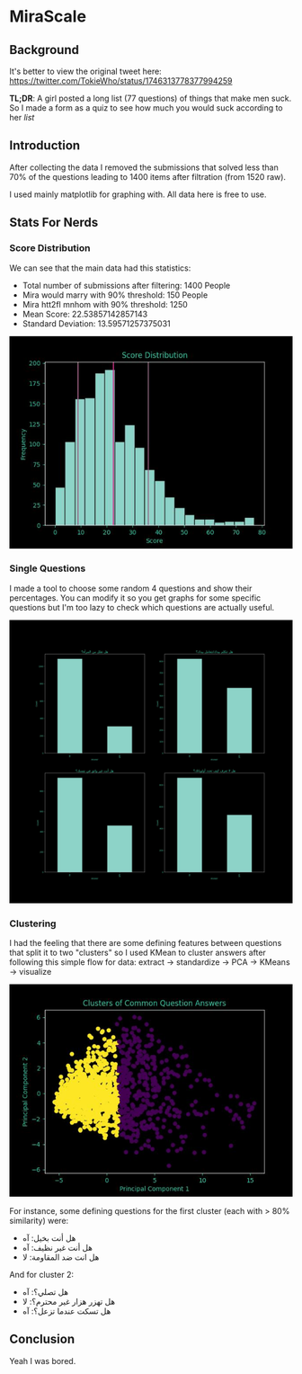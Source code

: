 # MiraScale

## Background

It's better to view the original tweet here: https://twitter.com/TokieWho/status/1746313778377994259

**TL;DR**: A girl posted a long list (77 questions) of things that make men suck. So I made a form as a quiz to see how much you would suck according to her _list_

## Introduction

After collecting the data I removed the submissions that solved less than 70% of the questions leading to 1400 items after filtration (from 1520 raw).

I used mainly matplotlib for graphing with. All data here is free to use. 

## Stats For Nerds

### Score Distribution

We can see that the main data had this statistics:
- Total number of submissions after filtering: 1400 People
- Mira would marry with 90% threshold: 150 People
- Mira htt2fl mnhom with 90% threshold: 1250
- Mean Score: 22.53857142857143
- Standard Deviation: 13.59571257375031

![](distribution.jpg)

### Single Questions

I made a tool to choose some random 4 questions and show their percentages. You can modify it so you get graphs for some specific questions but I'm too lazy to check which questions are actually useful.

![](random_4_ques.jpg)

### Clustering

I had the feeling that there are some defining features between questions that split it to two "clusters" so I used KMean to cluster answers after following this simple flow for data: extract -> standardize -> PCA -> KMeans -> visualize

![](clusters.jpg)

For instance, some defining questions for the first cluster (each with > 80% similarity) were:

- هل أنت بخيل: آه
- هل أنت غير نظيف: آه
- هل انت ضد المقاومة: لا

And for cluster 2:
- هل تصلي؟: آه
- هل تهزر هزار غير محترم؟: لا
- هل تسكت عندما تزعل؟: آه
## Conclusion

Yeah I was bored. 
